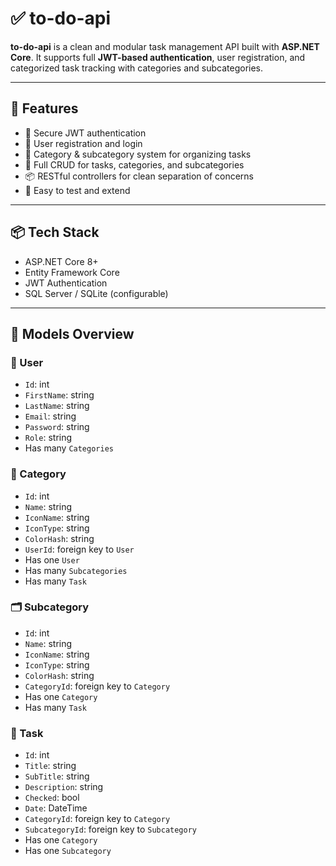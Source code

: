 # ✅ to-do-api

**to-do-api** is a clean and modular task management API built with **ASP.NET Core**. It supports full **JWT-based authentication**, user registration, and categorized task tracking with categories and subcategories.

---

## 🚀 Features

- 🔐 Secure JWT authentication
- 👤 User registration and login
- 📁 Category & subcategory system for organizing tasks
- 📝 Full CRUD for tasks, categories, and subcategories
- 📦 RESTful controllers for clean separation of concerns
- 🧪 Easy to test and extend

---

## 📦 Tech Stack

- ASP.NET Core 8+
- Entity Framework Core
- JWT Authentication
- SQL Server / SQLite (configurable)

---

## 🧱 Models Overview

### 👤 User
- `Id`: int
- `FirstName`: string
- `LastName`: string
- `Email`: string
- `Password`: string
- `Role`: string
- Has many `Categories`

### 📁 Category
- `Id`: int
- `Name`: string
- `IconName`: string
- `IconType`: string
- `ColorHash`: string
- `UserId`: foreign key to `User`
- Has one `User`
- Has many `Subcategories`
- Has many `Task`

### 🗂️ Subcategory
- `Id`: int
- `Name`: string
- `IconName`: string
- `IconType`: string
- `ColorHash`: string
- `CategoryId`: foreign key to `Category`
- Has one `Category`
- Has many `Task`

### 📝 Task
- `Id`: int
- `Title`: string
- `SubTitle`: string
- `Description`: string
- `Checked`: bool
- `Date`: DateTime
- `CategoryId`: foreign key to `Category`
- `SubcategoryId`: foreign key to `Subcategory`
- Has one `Category`
- Has one `Subcategory`
